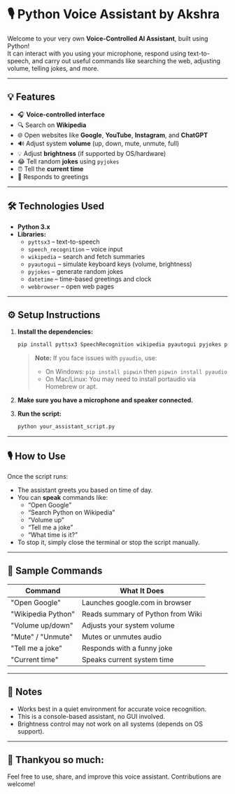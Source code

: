 # 🎙️ Python Voice Assistant by Akshra

Welcome to your very own **Voice-Controlled AI Assistant**, built using Python!  
It can interact with you using your microphone, respond using text-to-speech, and carry out useful commands like searching the web, adjusting volume, telling jokes, and more.

---

## 💡 Features

- 🎧 **Voice-controlled interface**
- 🔍 Search on **Wikipedia**
- 🌐 Open websites like **Google**, **YouTube**, **Instagram**, and **ChatGPT**
- 🔊 Adjust system **volume** (up, down, mute, unmute, full)
- 💡 Adjust **brightness** (if supported by OS/hardware)
- 😂 Tell random **jokes** using `pyjokes`
- ⏰ Tell the **current time**
- 💬 Responds to greetings

---

## 🛠️ Technologies Used

- **Python 3.x**
- **Libraries:**
  - `pyttsx3` – text-to-speech
  - `speech_recognition` – voice input
  - `wikipedia` – search and fetch summaries
  - `pyautogui` – simulate keyboard keys (volume, brightness)
  - `pyjokes` – generate random jokes
  - `datetime` – time-based greetings and clock
  - `webbrowser` – open web pages

---

## ⚙️ Setup Instructions

1. **Install the dependencies:**

   ```bash
   pip install pyttsx3 SpeechRecognition wikipedia pyautogui pyjokes pyaudio
   ```

   > **Note:** If you face issues with `pyaudio`, use:
   > - On Windows: `pip install pipwin` then `pipwin install pyaudio`
   > - On Mac/Linux: You may need to install portaudio via Homebrew or apt.

2. **Make sure you have a microphone and speaker connected.**

3. **Run the script:**

   ```bash
   python your_assistant_script.py
   ```

---

## 🎙️ How to Use

Once the script runs:

- The assistant greets you based on time of day.
- You can **speak** commands like:
  - “Open Google”
  - “Search Python on Wikipedia”
  - “Volume up”
  - “Tell me a joke”
  - “What time is it?”
- To stop it, simply close the terminal or stop the script manually.

---

## 🤖 Sample Commands

| Command              | What It Does                       |
|----------------------|------------------------------------|
| "Open Google"        | Launches google.com in browser     |
| "Wikipedia Python"   | Reads summary of Python from Wiki  |
| "Volume up/down"     | Adjusts your system volume         |
| "Mute" / "Unmute"    | Mutes or unmutes audio             |
| "Tell me a joke"     | Responds with a funny joke         |
| "Current time"       | Speaks current system time         |

---

## 📌 Notes

- Works best in a quiet environment for accurate voice recognition.
- This is a console-based assistant, no GUI involved.
- Brightness control may not work on all systems (depends on OS support).

---

## 📎 Thankyou so much:

Feel free to use, share, and improve this voice assistant. Contributions are welcome!

